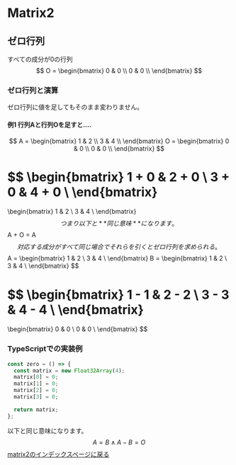 # Matrix2

## ゼロ行列

すべての成分が0の行列
$$
O = 
\begin{bmatrix}
0 & 0 \\
0 & 0 \\
\end{bmatrix}
$$

### ゼロ行列と演算

ゼロ行列に値を足してもそのまま変わりません。

#### 例1 行列Aと行列Oを足すと....


$$
A = 
\begin{bmatrix}
1 & 2 \\
3 & 4 \\
\end{bmatrix}
O = 
\begin{bmatrix}
0 & 0 \\
0 & 0 \\
\end{bmatrix}
$$

$$
\begin{bmatrix}
1 + 0 & 2 + 0 \\
3 + 0 & 4 +  0 \\
\end{bmatrix}
=
\begin{bmatrix}
1 & 2 \\
3 & 4 \\
\end{bmatrix}
$$
つまり以下と**同じ意味**になります。
$$
A + O = A
$$
対応する成分がすべて同じ場合でそれらを引くとゼロ行列を求められる。
$$
A = 
\begin{bmatrix}
1 & 2 \\
3 & 4 \\
\end{bmatrix}
B = 
\begin{bmatrix}
1 & 2 \\
3 & 4 \\
\end{bmatrix}
$$

$$
\begin{bmatrix}
1 - 1 & 2 - 2 \\
3 - 3 & 4 -  4 \\
\end{bmatrix}
=
\begin{bmatrix}
0 & 0 \\
0 & 0 \\
\end{bmatrix}
$$

### TypeScriptでの実装例

```typescript
const zero = () => {
  const matrix = new Float32Array(4);
  matrix[0] = 0;
  matrix[1] = 0;
  matrix[2] = 0;
  matrix[3] = 0;

  return matrix;
};
```



以下と同じ意味になります。
$$
A = B \wedge A - B = O
$$
[matrix2のインデックスページに戻る](matrix2.md)